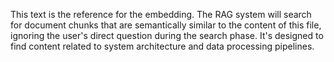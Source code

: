 This text is the reference for the embedding. The RAG system will search for document chunks that are semantically similar to the content of this file, ignoring the user's direct question during the search phase. It's designed to find content related to system architecture and data processing pipelines.
